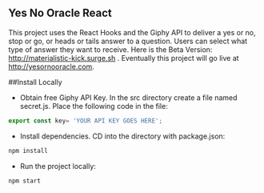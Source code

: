 ## Yes No Oracle React
This project uses the React Hooks and the Giphy API to deliver a yes or no, stop or go, or heads or tails answer to a question. Users can select what type of answer they want to receive. Here is the Beta Version: http://materialistic-kick.surge.sh . Eventually this project will go live at http://yesornooracle.com.

##Install Locally
* Obtain free Giphy API Key. In the src directory create a file named secret.js. Place the following code in the file:
```javascript
export const key= 'YOUR API KEY GOES HERE';
```
* Install dependencies. CD into the directory with package.json:
```javascript
npm install
```
* Run the project locally:
```javascript
npm start
```
